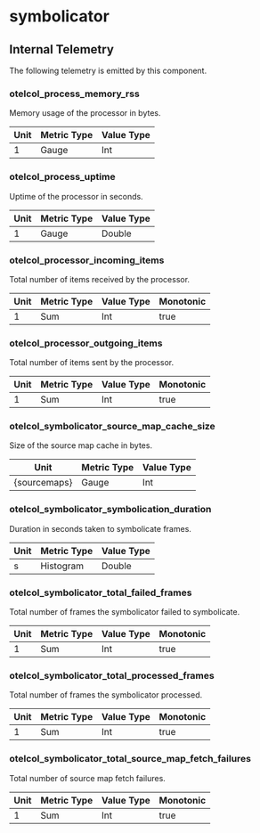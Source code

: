 [comment]: <> (Code generated by mdatagen. DO NOT EDIT.)

# symbolicator

## Internal Telemetry

The following telemetry is emitted by this component.

### otelcol_process_memory_rss

Memory usage of the processor in bytes.

| Unit | Metric Type | Value Type |
| ---- | ----------- | ---------- |
| 1 | Gauge | Int |

### otelcol_process_uptime

Uptime of the processor in seconds.

| Unit | Metric Type | Value Type |
| ---- | ----------- | ---------- |
| 1 | Gauge | Double |

### otelcol_processor_incoming_items

Total number of items received by the processor.

| Unit | Metric Type | Value Type | Monotonic |
| ---- | ----------- | ---------- | --------- |
| 1 | Sum | Int | true |

### otelcol_processor_outgoing_items

Total number of items sent by the processor.

| Unit | Metric Type | Value Type | Monotonic |
| ---- | ----------- | ---------- | --------- |
| 1 | Sum | Int | true |

### otelcol_symbolicator_source_map_cache_size

Size of the source map cache in bytes.

| Unit | Metric Type | Value Type |
| ---- | ----------- | ---------- |
| {sourcemaps} | Gauge | Int |

### otelcol_symbolicator_symbolication_duration

Duration in seconds taken to symbolicate frames.

| Unit | Metric Type | Value Type |
| ---- | ----------- | ---------- |
| s | Histogram | Double |

### otelcol_symbolicator_total_failed_frames

Total number of frames the symbolicator failed to symbolicate.

| Unit | Metric Type | Value Type | Monotonic |
| ---- | ----------- | ---------- | --------- |
| 1 | Sum | Int | true |

### otelcol_symbolicator_total_processed_frames

Total number of frames the symbolicator processed.

| Unit | Metric Type | Value Type | Monotonic |
| ---- | ----------- | ---------- | --------- |
| 1 | Sum | Int | true |

### otelcol_symbolicator_total_source_map_fetch_failures

Total number of source map fetch failures.

| Unit | Metric Type | Value Type | Monotonic |
| ---- | ----------- | ---------- | --------- |
| 1 | Sum | Int | true |

